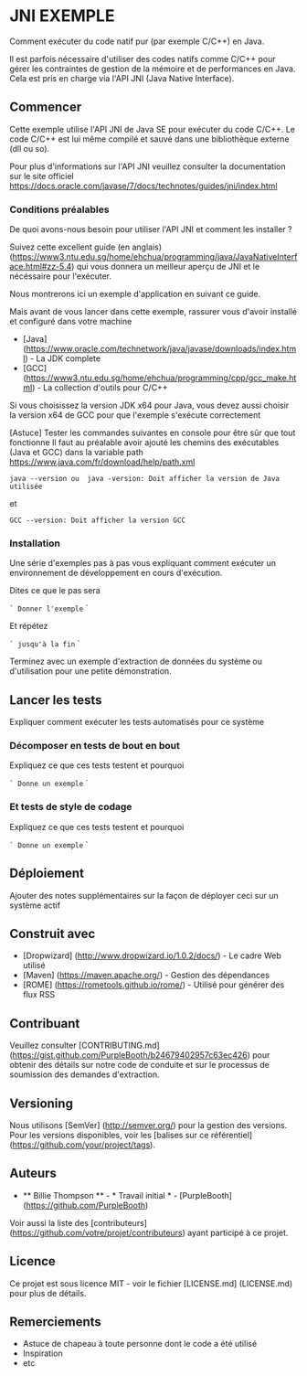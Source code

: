 # JNI EXEMPLE

Comment exécuter du code natif pur (par exemple C/C++) en Java.

Il est parfois nécessaire d'utiliser des codes natifs comme C/C++ pour gérer les contraintes de gestion de la mémoire et de performances en Java. Cela est pris en charge via l'API JNI (Java Native Interface).

## Commencer

Cette exemple utilise l'API JNI de Java SE pour exécuter du code C/C++.
Le code C/C++ est lui même compilé et sauvé dans une bibliothèque externe (dll ou so).

Pour plus d'informations sur l'API JNI veuillez consulter la documentation sur le site officiel https://docs.oracle.com/javase/7/docs/technotes/guides/jni/index.html

### Conditions préalables

De quoi avons-nous besoin pour utiliser l'API JNI et comment les installer ?

Suivez cette excellent guide (en anglais) (https://www3.ntu.edu.sg/home/ehchua/programming/java/JavaNativeInterface.html#zz-5.4) qui vous donnera un meilleur aperçu de JNI et le nécéssaire pour l'exécuter. 

Nous montrerons ici un exemple d'application en suivant ce guide.

Mais avant de vous lancer dans cette exemple, rassurer vous d'avoir installé et configuré dans votre machine 
* [Java] (https://www.oracle.com/technetwork/java/javase/downloads/index.html) - La JDK complete
* [GCC] (https://www3.ntu.edu.sg/home/ehchua/programming/cpp/gcc_make.html) - La collection d'outils pour C/C++

Si vous choisissez la version JDK x64 pour Java, vous devez aussi choisir la version x64 de GCC pour que l'exemple s'exécute correctement

[Astuce] Tester les commandes suivantes en console pour être sûr que tout fonctionne
Il faut au préalable avoir ajouté les chemins des exécutables (Java et GCC) dans la variable path
https://www.java.com/fr/download/help/path.xml

``
java --version ou  java -version: Doit afficher la version de Java utilisée
``

et

``
GCC --version: Doit afficher la version GCC
``

### Installation

Une série d'exemples pas à pas vous expliquant comment exécuter un environnement de développement en cours d'exécution.

Dites ce que le pas sera

`` `
Donner l'exemple
`` `

Et répétez

`` `
jusqu'à la fin
`` `

Terminez avec un exemple d'extraction de données du système ou d'utilisation pour une petite démonstration.

## Lancer les tests

Expliquer comment exécuter les tests automatisés pour ce système

### Décomposer en tests de bout en bout

Expliquez ce que ces tests testent et pourquoi

`` `
Donne un exemple
`` `

### Et tests de style de codage

Expliquez ce que ces tests testent et pourquoi

`` `
Donne un exemple
`` `

## Déploiement

Ajouter des notes supplémentaires sur la façon de déployer ceci sur un système actif

## Construit avec

* [Dropwizard] (http://www.dropwizard.io/1.0.2/docs/) - Le cadre Web utilisé
* [Maven] (https://maven.apache.org/) - Gestion des dépendances
* [ROME] (https://rometools.github.io/rome/) - Utilisé pour générer des flux RSS

## Contribuant

Veuillez consulter [CONTRIBUTING.md] (https://gist.github.com/PurpleBooth/b24679402957c63ec426) pour obtenir des détails sur notre code de conduite et sur le processus de soumission des demandes d'extraction.

## Versioning

Nous utilisons [SemVer] (http://semver.org/) pour la gestion des versions. Pour les versions disponibles, voir les [balises sur ce référentiel] (https://github.com/your/project/tags).

## Auteurs

* ** Billie Thompson ** - * Travail initial * - [PurpleBooth] (https://github.com/PurpleBooth)

Voir aussi la liste des [contributeurs] (https://github.com/votre/projet/contributeurs) ayant participé à ce projet.

## Licence

Ce projet est sous licence MIT - voir le fichier [LICENSE.md] (LICENSE.md) pour plus de détails.

## Remerciements

* Astuce de chapeau à toute personne dont le code a été utilisé
* Inspiration
* etc

